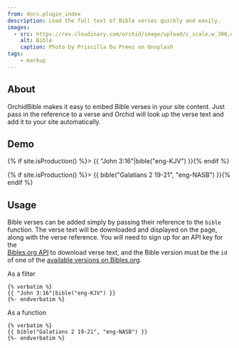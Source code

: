 ```yaml
---
from: docs.plugin_index
description: Load the full text of Bible verses quickly and easily.
images:
  - src: https://res.cloudinary.com/orchid/image/upload/c_scale,w_300,e_blur:150/v1524973072/plugins/bible.jpg
    alt: Bible
    caption: Photo by Priscilla Du Preez on Unsplash
tags:
    - markup
---
```


## About

OrchidBible makes it easy to embed Bible verses in your site content. Just pass in the reference to a verse and Orchid
will look up the verse text and add it to your site automatically.

## Demo

{% if site.isProduction() %}> {{ "John 3:16"|bible("eng-KJV") }}{% endif %}

{% if site.isProduction() %}> {{ bible("Galatians 2 19-21", "eng-NASB") }}{% endif %}

## Usage

Bible verses can be added simply by passing their reference to the `bible` function. The verse text will be downloaded 
and displayed on the page, along with the verse reference. You will need to sign up for an API key for the  
[Bibles.org API](https://www.bibles.org/pages/api) to download verse text, and the Bible version must be the `id` of one
of the [available versions on Bibles.org](https://www.bibles.org/versions_api).

As a filter

```jinja
{% verbatim %}
{{ "John 3:16"|bible("eng-KJV") }}
{%- endverbatim %}
```

As a function

```jinja
{% verbatim %}
{{ bible("Galatians 2 19-21", "eng-NASB") }}
{%- endverbatim %}
```
